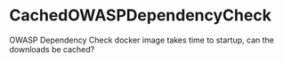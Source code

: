 # CachedOWASPDependencyCheck
OWASP Dependency Check docker image takes time to startup, can the downloads be cached?
